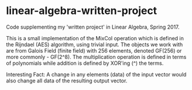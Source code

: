 # linear-algebra-written-project

Code supplementing my 'written project' in Linear Algebra, Spring 2017.

This is a small implementation of the MixCol operation which is defined in the Rijndael (AES) algorithm, using trivial input. The objects we work with are from Galois Field (finite field) with 256 elements, denoted GF(256) or more commonly - GF(2^8). The multiplication operation is defined in terms of polynomials while addition is defined by XOR'ing (^) the terms. 

Interesting Fact: A change in any elements (data) of the input vector would also change all data of the resulting output vector.
